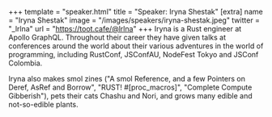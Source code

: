 +++
template = "speaker.html"
title = "Speaker: Iryna Shestak"
[extra]
  name = "Iryna Shestak"
  image = "/images/speakers/iryna-shestak.jpeg"
  twitter = "_lrlna"
  url = "https://toot.cafe/@lrlna"
+++
Iryna is a Rust engineer at Apollo GraphQL. Throughout their career they have given talks at conferences around the world about their various adventures in the world of programming, including RustConf, JSConfAU, NodeFest Tokyo and JSConf Colombia.

Iryna also makes smol zines ("A smol Reference, and a few Pointers on Deref, AsRef and Borrow", "RUST! #[proc_macros]", "Complete Compute Gibberish"), pets their cats Chashu and Nori, and grows many edible and not-so-edible plants.